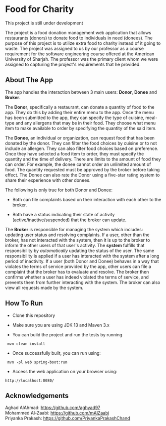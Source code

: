 # Food for Charity 
This project is still under development

The project is a food donation management web application that allows restaurants (donors) to donate food to individuals in need (donees). The purpose of this project is to utilize extra food to charity instead of it going to waste. The project was assigned to us by our professor as a course requirement for the software engineering course offered at the American University of Sharjah. The professor was the primary client whom we were assigned to capturing the project's requirements that he provided.  
## About The App
The app handles the interaction between 3 main users: **Donor**, **Donee** and **Broker**.</br> 
<p>
The <b>Donor</b>, specifically a restaurant, can donate a quantity of food to the app. They do this by adding their entire menu to the app. Once the menu has been submitted to the app, they can specify the type of cuisine, meal-type and any allergens that may be in their food. They choose what menu item to make available to order by specifying the quantity of the said item. 
</p> 
<p>
The <b>Donee</b>, an individual or organization, can request food that has been donated by the donor. They can filter the food choices by cuisine or to not include an allergen. They can also filter food choices based on preference. Once they have selected a food item to order, they must specify the quantity and the time of delivery. There are limits to the amount of food they can order. For example, the donee cannot order an unlimited amount of food. The quantity requested must be approved by the broker before taking effect. The Donee can also rate the Donor using a five-star rating system to share their experience with other donees.
</p>
<p>
The following is only true for both Donor and Donee:
</p>

* Both can file complaints based on their interaction with each other to the broker.

* Both have a status indicating their state of activity (active/inactive/suspended) that the broker can update.

<p> 
The <b>Broker</b> is responsible for managing the system which includes: updating user status and resolving complaints. If a user, other than the broker, has not interacted with the system, then it is up to the broker to inform the other users of that user's activity. The <b>system</b> fulfills that responsibility by <i>automatically</i> updating the status of the user. The same responsibility is applied if a user has interacted with the system after a long period of inactivity. If a user (both Donor and Donee) behaves in a way that violates the terms of service provided by the app, other users can file a complaint that the broker has to evaluate and resolve. The broker then confirms whether a user has indeed violated the terms of service, and prevents them from further interacting with the system. The broker can also view all requests made by the system.
</p>

## How To Run

  - Clone this repository

  - Make sure you are using JDK 13 and Maven 3.x
  
  - You can build the project and run the tests by running

   ```
    mvn clean install
   ```

  - Once successfully built, you can run using:
    
  ```
   mvn -pl web spring-boot:run
  ```

  - Access the web application on your browser using:

  ```
  http://localhost:8080/
  ``` 

[comment]: <> (Will be changed)
[comment]: <> (Start) 

## Acknowledgements
Aghad AlAhmad: https://github.com/aghyad97</br> 
Mohammed Al-Zaabi: https://github.com/mAlZaabi</br>
Priyanka Prakash: https://github.com/PriyankaPrakashChand </br>



